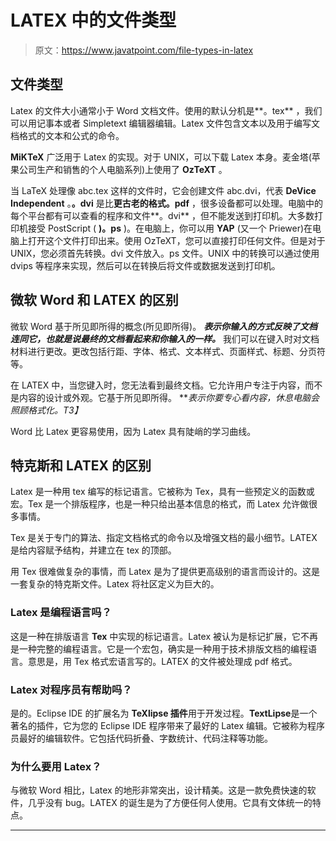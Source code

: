 # LATEX 中的文件类型

> 原文：<https://www.javatpoint.com/file-types-in-latex>

## 文件类型

Latex 的文件大小通常小于 Word 文档文件。使用的默认分机是**。tex** ，我们可以用记事本或者 Simpletext 编辑器编辑。Latex 文件包含文本以及用于编写文档格式的文本和公式的命令。

**MiKTeX** 广泛用于 Latex 的实现。对于 UNIX，可以下载 Latex 本身。麦金塔(苹果公司生产和销售的个人电脑系列)上使用了 **OzTeXT** 。

当 LaTeX 处理像 abc.tex 这样的文件时，它会创建文件 abc.dvi，代表 **DeVice Independent** 。**。dvi** 是比**更古老的格式。pdf** ，很多设备都可以处理。电脑中的每个平台都有可以查看的程序和文件**。dvi** ，但不能发送到打印机。大多数打印机接受 PostScript ( **)。ps** )。在电脑上，你可以用 **YAP** (又一个 Priewer)在电脑上打开这个文件打印出来。使用 OzTeXT，您可以直接打印任何文件。但是对于 UNIX，您必须首先转换。dvi 文件放入。ps 文件。UNIX 中的转换可以通过使用 dvips 等程序来实现，然后可以在转换后将文件或数据发送到打印机。

## 微软 Word 和 LATEX 的区别

微软 Word 基于所见即所得的概念(所见即所得)。 ***表示你输入的方式反映了文档连同它，也就是说最终的文档看起来和你输入的一样。*** 我们可以在键入时对文档材料进行更改。更改包括行距、字体、格式、文本样式、页面样式、标题、分页符等。

在 LATEX 中，当您键入时，您无法看到最终文档。它允许用户专注于内容，而不是内容的设计或外观。它基于所见即所得。 ***表示你要专心看内容，休息电脑会照顾格式化。*T3】**

Word 比 Latex 更容易使用，因为 Latex 具有陡峭的学习曲线。

## 特克斯和 LATEX 的区别

Latex 是一种用 tex 编写的标记语言。它被称为 Tex，具有一些预定义的函数或宏。Tex 是一个排版程序，也是一种只给出基本信息的格式，而 Latex 允许做很多事情。

Tex 是关于专门的算法、指定文档格式的命令以及增强文档的最小细节。LATEX 是给内容赋予结构，并建立在 tex 的顶部。

用 Tex 很难做复杂的事情，而 Latex 是为了提供更高级别的语言而设计的。这是一套复杂的特克斯文件。Latex 将社区定义为巨大的。

### Latex 是编程语言吗？

这是一种在排版语言 **Tex** 中实现的标记语言。Latex 被认为是标记扩展，它不再是一种完整的编程语言。它是一个宏包，确实是一种用于技术排版文档的编程语言。意思是，用 Tex 格式宏语言写的。LATEX 的文件被处理成 pdf 格式。

### Latex 对程序员有帮助吗？

是的。Eclipse IDE 的扩展名为 **TeXlipse 插件**用于开发过程。**TextLipse**是一个著名的插件，它为您的 Eclipse IDE 程序带来了最好的 Latex 编辑。它被称为程序员最好的编辑软件。它包括代码折叠、字数统计、代码注释等功能。

### 为什么要用 Latex？

与微软 Word 相比，Latex 的地形非常突出，设计精美。这是一款免费快速的软件，几乎没有 bug。LATEX 的诞生是为了方便任何人使用。它具有文体统一的特点。

* * *